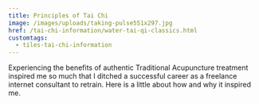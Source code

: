 ```yaml
---
title: Principles of Tai Chi
image: /images/uploads/taking-pulse551x297.jpg
href: /tai-chi-information/water-tai-qi-classics.html
customtags:
  - tiles-tai-chi-information
---
```

Experiencing the benefits of authentic Traditional Acupuncture treatment inspired me so much that I ditched a successful career as a freelance internet consultant to retrain. Here is a little about how and why it inspired me.